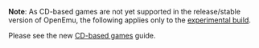 **Note**: As CD-based games are not yet supported in the release/stable version of OpenEmu, the following applies only to the [experimental build](https://github.com/OpenEmu/OpenEmu/releases).

Please see the new [CD-based games](https://github.com/OpenEmu/OpenEmu/wiki/User-guide:-CD-based-games) guide.